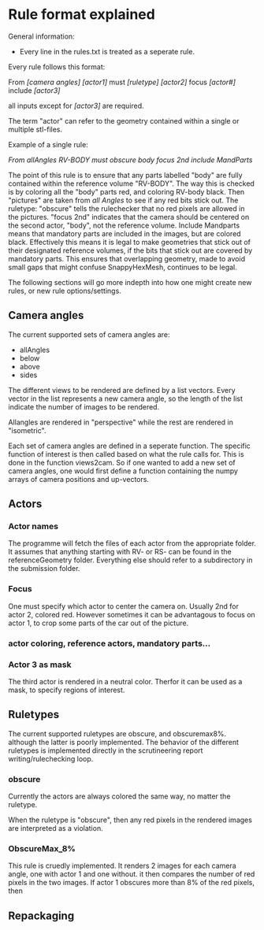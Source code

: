# Rule format explained
General information:
* Every line in the rules.txt is treated as a seperate rule. 

Every rule follows this format: 

From _[camera angles]_ _[actor1]_ must _[ruletype]_ _[actor2]_ focus _[actor#]_ include _[actor3]_

all inputs except for _[actor3]_ are required. 

The term "actor" can refer to the geometry contained within a single or multiple stl-files. 

Example of a single rule: 

_From allAngles RV-BODY must obscure body focus 2nd include MandParts_ 

The point of this rule is to ensure that any parts labelled "body" are fully contained within the reference volume "RV-BODY". The way this is checked is by coloring all the "body" parts red, and coloring RV-body black. Then "pictures" are taken from _all Angles_ to see if any red bits stick out. The ruletype: "obscure" tells the rulechecker that no red pixels are allowed in the pictures. "focus 2nd" indicates that the camera should be centered on the second actor, "body", not the reference volume. Include Mandparts means that mandatory parts are included in the images, but are colored black. Effectively this means it is legal to make geometries that stick out of their designated reference volumes, if the bits that stick out are covered by mandatory parts. This ensures that overlapping geometry, made to avoid small gaps that might confuse SnappyHexMesh, continues to be legal. 

The following sections will go more indepth into how one might create new rules, or new rule options/settings. 

## Camera angles
The current supported sets of camera angles are: 
* allAngles
* below
* above
* sides

The different views to be rendered are defined by a list vectors. Every vector in the list represents a new camera angle, so the length of the list indicate the number of images to be rendered. 

Allangles are rendered in "perspective" while the rest are rendered in "isometric". 

Each set of camera angles are defined in a seperate function. The specific function of interest is then called based on what the rule calls for. This is done in the function views2cam. So if one wanted to add a new set of camera angles, one would first define a function containing the numpy arrays of camera positions and up-vectors. 

## Actors 
### Actor names 
The programme will fetch the files of each actor from the appropriate folder. It assumes that anything starting with RV- or RS- can be found in the referenceGeometry folder. Everything else should refer to a subdirectory in the submission folder.  

### Focus 
One must specify which actor to center the camera on. Usually 2nd for actor 2, colored red. However sometimes it can be advantagous to focus on actor 1, to crop some parts of the car out of the picture.  
### actor coloring, reference actors, mandatory parts... 
### Actor 3 as mask 
The third actor is rendered in a neutral color. Therfor it can be used as a mask, to specify regions of interest. 

## Ruletypes 
The current supported ruletypes are obscure, and obscuremax8%. although the latter is poorly implemented. The behavior of the different ruletypes is implemented directly in the scrutineering report writing/rulechecking loop. 

### obscure

Currently the actors are always colored the same way, no matter the ruletype. 

When the ruletype is "obscure", then any red pixels in the rendered images are interpreted as a violation. 

### ObscureMax_8% 

This rule is cruedly implemented. It renders 2 images for each camera angle, one with actor 1 and one without. it then compares the number of red pixels in the two images. If actor 1 obscures more than 8% of the red pixels, then 

## Repackaging 
